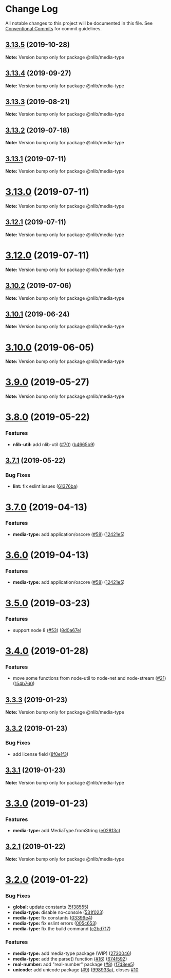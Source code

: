 # Change Log

All notable changes to this project will be documented in this file.
See [Conventional Commits](https://conventionalcommits.org) for commit guidelines.

## [3.13.5](https://github.com/nlibjs/nlibjs/compare/v3.13.4...v3.13.5) (2019-10-28)

**Note:** Version bump only for package @nlib/media-type





## [3.13.4](https://github.com/nlibjs/nlibjs/compare/v3.13.3...v3.13.4) (2019-09-27)

**Note:** Version bump only for package @nlib/media-type





## [3.13.3](https://github.com/nlibjs/nlibjs/compare/v3.13.2...v3.13.3) (2019-08-21)

**Note:** Version bump only for package @nlib/media-type





## [3.13.2](https://github.com/nlibjs/nlibjs/compare/v3.13.1...v3.13.2) (2019-07-18)

**Note:** Version bump only for package @nlib/media-type





## [3.13.1](https://github.com/nlibjs/nlibjs/compare/v3.13.0...v3.13.1) (2019-07-11)

**Note:** Version bump only for package @nlib/media-type





# [3.13.0](https://github.com/nlibjs/nlibjs/compare/v3.12.1...v3.13.0) (2019-07-11)

**Note:** Version bump only for package @nlib/media-type





## [3.12.1](https://github.com/nlibjs/nlibjs/compare/v3.12.0...v3.12.1) (2019-07-11)

**Note:** Version bump only for package @nlib/media-type





# [3.12.0](https://github.com/nlibjs/nlibjs/compare/v3.11.2...v3.12.0) (2019-07-11)

**Note:** Version bump only for package @nlib/media-type





## [3.10.2](https://github.com/nlibjs/nlibjs/compare/v3.10.1...v3.10.2) (2019-07-06)

**Note:** Version bump only for package @nlib/media-type





## [3.10.1](https://github.com/nlibjs/nlibjs/compare/v3.10.0...v3.10.1) (2019-06-24)

**Note:** Version bump only for package @nlib/media-type





# [3.10.0](https://github.com/nlibjs/nlibjs/compare/v3.9.3...v3.10.0) (2019-06-05)

**Note:** Version bump only for package @nlib/media-type





# [3.9.0](https://github.com/nlibjs/nlibjs/compare/v3.8.1...v3.9.0) (2019-05-27)

**Note:** Version bump only for package @nlib/media-type





# [3.8.0](https://github.com/nlibjs/nlibjs/compare/v3.7.1...v3.8.0) (2019-05-22)


### Features

* **nlib-util:** add nlib-util ([#70](https://github.com/nlibjs/nlibjs/issues/70)) ([b4665b9](https://github.com/nlibjs/nlibjs/commit/b4665b9))





## [3.7.1](https://github.com/nlibjs/nlibjs/compare/v3.7.0...v3.7.1) (2019-05-22)


### Bug Fixes

* **lint:** fix eslint issues ([61376ba](https://github.com/nlibjs/nlibjs/commit/61376ba))





# [3.7.0](https://github.com/nlibjs/nlibjs/compare/v3.5.0...v3.7.0) (2019-04-13)


### Features

* **media-type:** add application/oscore ([#58](https://github.com/nlibjs/nlibjs/issues/58)) ([12421e5](https://github.com/nlibjs/nlibjs/commit/12421e5))





# [3.6.0](https://github.com/nlibjs/nlibjs/compare/v3.5.0...v3.6.0) (2019-04-13)


### Features

* **media-type:** add application/oscore ([#58](https://github.com/nlibjs/nlibjs/issues/58)) ([12421e5](https://github.com/nlibjs/nlibjs/commit/12421e5))





# [3.5.0](https://github.com/nlibjs/nlibjs/compare/v3.4.0...v3.5.0) (2019-03-23)


### Features

* support node 8 ([#53](https://github.com/nlibjs/nlibjs/issues/53)) ([8d0a67e](https://github.com/nlibjs/nlibjs/commit/8d0a67e))





# [3.4.0](https://github.com/nlibjs/nlibjs/compare/v3.3.3...v3.4.0) (2019-01-28)


### Features

* move some functions from node-util to node-net and node-stream ([#21](https://github.com/nlibjs/nlibjs/issues/21)) ([154b760](https://github.com/nlibjs/nlibjs/commit/154b760))





## [3.3.3](https://github.com/nlibjs/nlibjs/compare/v3.3.2...v3.3.3) (2019-01-23)

**Note:** Version bump only for package @nlib/media-type





## [3.3.2](https://github.com/nlibjs/nlibjs/compare/v3.3.1...v3.3.2) (2019-01-23)


### Bug Fixes

* add license field ([8f0e1f3](https://github.com/nlibjs/nlibjs/commit/8f0e1f3))





## [3.3.1](https://github.com/nlibjs/nlibjs/compare/v3.3.0...v3.3.1) (2019-01-23)

**Note:** Version bump only for package @nlib/media-type





# [3.3.0](https://github.com/nlibjs/nlibjs/compare/v3.2.1...v3.3.0) (2019-01-23)


### Features

* **media-type:** add MediaType.fromString ([e02813c](https://github.com/nlibjs/nlibjs/commit/e02813c))





## [3.2.1](https://github.com/nlibjs/nlibjs/compare/v3.2.0...v3.2.1) (2019-01-22)

**Note:** Version bump only for package @nlib/media-type





# [3.2.0](https://github.com/nlibjs/nlibjs/compare/v3.1.0...v3.2.0) (2019-01-22)


### Bug Fixes

* **global:** update constants ([5f38555](https://github.com/nlibjs/nlibjs/commit/5f38555))
* **media-type:** disable no-console ([531f023](https://github.com/nlibjs/nlibjs/commit/531f023))
* **media-type:** fix constants ([03399e4](https://github.com/nlibjs/nlibjs/commit/03399e4))
* **media-type:** fix eslint errors ([005c653](https://github.com/nlibjs/nlibjs/commit/005c653))
* **media-type:** fix the build command ([c2bd717](https://github.com/nlibjs/nlibjs/commit/c2bd717))


### Features

* **media-type:** add media-type package (WIP) ([2730046](https://github.com/nlibjs/nlibjs/commit/2730046))
* **media-type:** add the parse() function ([#16](https://github.com/nlibjs/nlibjs/issues/16)) ([674f592](https://github.com/nlibjs/nlibjs/commit/674f592))
* **real-number:** add "real-number" package ([#8](https://github.com/nlibjs/nlibjs/issues/8)) ([f7d8ee5](https://github.com/nlibjs/nlibjs/commit/f7d8ee5))
* **unicode:** add unicode package ([#9](https://github.com/nlibjs/nlibjs/issues/9)) ([998933a](https://github.com/nlibjs/nlibjs/commit/998933a)), closes [#10](https://github.com/nlibjs/nlibjs/issues/10)
